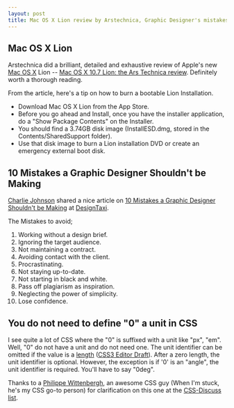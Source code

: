 ```yaml
---
layout: post
title: Mac OS X Lion review by Arstechnica, Graphic Designer's mistakes and Why you do not need to define "0" a unit in CSS
---
```


## Mac OS X Lion

Arstechnica did a brilliant, detailed and exhaustive review of Apple's new <a href="http://www.apple.com/macosx/">Mac OS X</a> Lion -- <a href="http://arstechnica.com/apple/reviews/2011/07/mac-os-x-10-7.ars/">Mac OS X 10.7 Lion: the Ars Technica review</a>. Definitely worth a thorough reading.

From the article, here's a tip on how to burn a bootable Lion Installation.

- Download Mac OS X Lion from the App Store.
- Before you go ahead and Install, once you have the installer application, do a "Show Package Contents" on the Installer.
- You should find a 3.74GB disk image (InstallESD.dmg, stored in the Contents/SharedSupport folder).
- Use that disk image to burn a Lion installation DVD or create an emergency external boot disk.

## 10 Mistakes a Graphic Designer Shouldn't be Making

<a href="http://www.graphicdesignblog.org/">Charlie Johnson</a> shared a nice article on <a href="http://www.designtaxi.com/article/101675/10-Mistakes-a-Graphic-Designer-Shouldn-t-be-Making/">10 Mistakes a Graphic Designer Shouldn't be Making</a> at <a href="http://www.designtaxi.com/">DesignTaxi</a>.

The Mistakes to avoid;

1. Working without a design brief.
1. Ignoring the target audience.
1. Not maintaining a contract.
1. Avoiding contact with the client.
1. Procrastinating.
1. Not staying up-to-date.
1. Not starting in black and white.
1. Pass off plagiarism as inspiration.
1. Neglecting the power of simplicity.
1. Lose confidence.

## You do not need to define "0" a unit in CSS

I see quite a lot of CSS where the "0" is suffixed with a unit like "px", "em". Well, "0" do not have a unit and do not need one. The unit identifier can be omitted if the value is a <a href="http://www.w3.org/TR/CSS21/syndata.html#length-units">length</a> (<a href="http://dev.w3.org/csswg/css3-values/#ltlengthgt">CSS3 Editor Draft</a>). After a zero length, the unit identifier is optional. However, the exception is if '0' is an "angle", the unit identifier is required. You'll have to say "0deg".

Thanks to a <a href="http://l-c-n.com/">Philippe Wittenbergh</a>, an awesome CSS guy (When I'm stuck, he's my CSS go-to person) for clarification on this one at the <a href="http://www.css-discuss.org/">CSS-Discuss list</a>.
